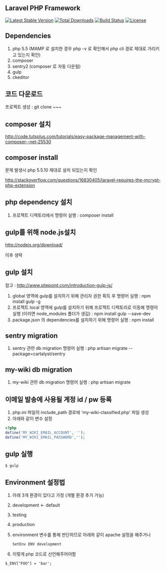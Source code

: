 ## Laravel PHP Framework

[![Latest Stable Version](https://poser.pugx.org/laravel/framework/version.png)](https://packagist.org/packages/laravel/framework) [![Total Downloads](https://poser.pugx.org/laravel/framework/d/total.png)](https://packagist.org/packages/laravel/framework) [![Build Status](https://travis-ci.org/laravel/framework.png)](https://travis-ci.org/laravel/framework) [![License](https://poser.pugx.org/laravel/framework/license.png)](https://packagist.org/packages/laravel/framework)

## Dependencies
1. php 5.5 (MAMP 로 설치한 경우 php -v 로 확인해서 php cli 경로 제대로 가리키고 있는지 확인)
2. composer
3. sentry2 (composer 로 자동 다운됨)
4. gulp
5. ckeditor


## 코드 다운로드
프로젝트 생성 : git clone ~~~


## composer 설치
http://code.tutsplus.com/tutorials/easy-package-management-with-composer--net-25530

## composer install
문제 발생시 php 5.5.10 제대로 설치 되있는지 확인 

http://stackoverflow.com/questions/16830405/laravel-requires-the-mcrypt-php-extension

## php dependency 설치
1. 프로젝트 디렉토리에서 명령어 실행 : composer install


## gulp를 위해 node.js설치
http://nodejs.org/download/ 

이후 생략


## gulp 설치
참고 : http://www.sitepoint.com/introduction-gulp-js/

1. global 영역에 gulp를 설치하기 위해 관리자 권한 획득 후 명령어 실행 : npm install gulp -g
2. 프로젝트 local 영역에 gulp를 설치하기 위해 프로젝트 디렉토리로 이동해 명령어 실행 (이러면 node_modules 폴더가 생김) : npm install gulp --save-dev
3. package.json 의 dependencies를 설치하기 위해 명령어 실행 : npm install


## sentry migration
1. sentry 관련 db migration 명령어 실행 : php artisan migrate --package=cartalyst/sentry


## my-wiki db migration 
1. my-wiki 관련 db migration 명령어 실행 : php artisan migrate


## 이메일 발송에 사용될 계정 id / pw 등록
1. php.ini 파일의 include_path 경로에 'my-wiki-classified.php' 파일 생성
2. 아래와 같이 변수 설정

```php
<?php
define('MY_WIKI_EMAIL_ACCOUNT', '');
define('MY_WIKI_EMAIL_PASSWORD','');
```

## gulp 실행
`$ gulp`

## Environment 설정법
1. 아래 3개 환경이 있다고 가정 (개별 환경 추가 가능)
  1. development <- default
  2. testing
  3. production
2. environment 변수를 통해 판단하므로 아래와 같이 apache 설정을 해주거나

	`SetEnv ENV development`
3. 이렇게 php 코드로 선언해주어야함

  `$_ENV["FOO"] = 'bar';`
